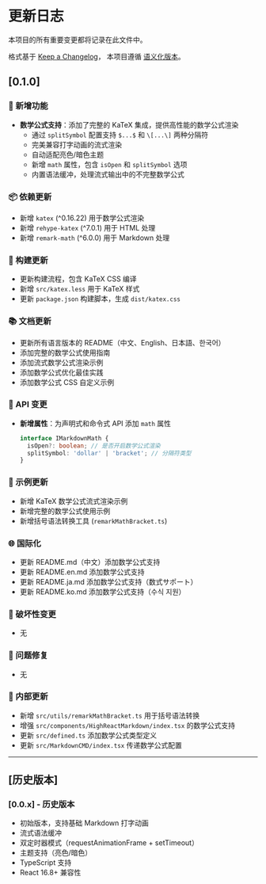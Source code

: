 # 更新日志

本项目的所有重要变更都将记录在此文件中。

格式基于 [Keep a Changelog](https://keepachangelog.com/zh-CN/1.0.0/)，
本项目遵循 [语义化版本](https://semver.org/lang/zh-CN/)。

## [0.1.0]

### 🚀 新增功能

- **数学公式支持**：添加了完整的 KaTeX 集成，提供高性能的数学公式渲染
  - 通过 `splitSymbol` 配置支持 `$...$` 和 `\[...\]` 两种分隔符
  - 完美兼容打字动画的流式渲染
  - 自动适配亮色/暗色主题
  - 新增 `math` 属性，包含 `isOpen` 和 `splitSymbol` 选项
  - 内置语法缓冲，处理流式输出中的不完整数学公式

### 📦 依赖更新

- 新增 `katex` (^0.16.22) 用于数学公式渲染
- 新增 `rehype-katex` (^7.0.1) 用于 HTML 处理
- 新增 `remark-math` (^6.0.0) 用于 Markdown 处理

### 🔧 构建更新

- 更新构建流程，包含 KaTeX CSS 编译
- 新增 `src/katex.less` 用于 KaTeX 样式
- 更新 `package.json` 构建脚本，生成 `dist/katex.css`

### 📚 文档更新

- 更新所有语言版本的 README（中文、English、日本語、한국어）
- 添加完整的数学公式使用指南
- 添加流式数学公式渲染示例
- 添加数学公式优化最佳实践
- 添加数学公式 CSS 自定义示例

### 🎯 API 变更

- **新增属性**：为声明式和命令式 API 添加 `math` 属性
  ```typescript
  interface IMarkdownMath {
    isOpen?: boolean; // 是否开启数学公式渲染
    splitSymbol: 'dollar' | 'bracket'; // 分隔符类型
  }
  ```

### 🧪 示例更新

- 新增 KaTeX 数学公式流式渲染示例
- 新增完整的数学公式使用示例
- 新增括号语法转换工具 (`remarkMathBracket.ts`)

### 🌐 国际化

- 更新 README.md（中文）添加数学公式支持
- 更新 README.en.md 添加数学公式支持
- 更新 README.ja.md 添加数学公式支持（数式サポート）
- 更新 README.ko.md 添加数学公式支持（수식 지원）

### 🔄 破坏性变更

- 无

### 🐛 问题修复

- 无

### 📝 内部更新

- 新增 `src/utils/remarkMathBracket.ts` 用于括号语法转换
- 增强 `src/components/HighReactMarkdown/index.tsx` 的数学公式支持
- 更新 `src/defined.ts` 添加数学公式类型定义
- 更新 `src/MarkdownCMD/index.tsx` 传递数学公式配置

---

## [历史版本]

### [0.0.x] - 历史版本

- 初始版本，支持基础 Markdown 打字动画
- 流式语法缓冲
- 双定时器模式（requestAnimationFrame + setTimeout）
- 主题支持（亮色/暗色）
- TypeScript 支持
- React 16.8+ 兼容性
